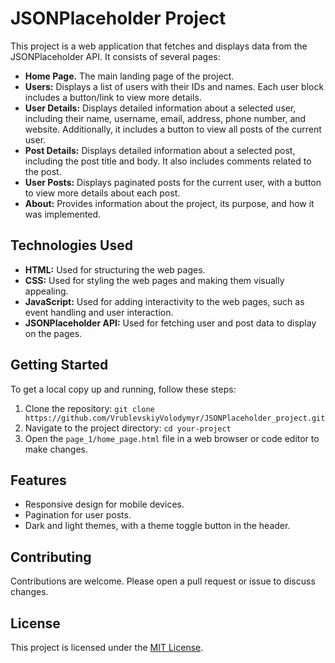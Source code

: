# JSONPlaceholder Project

This project is a web application that fetches and displays data from the JSONPlaceholder API. It consists of several pages:

- **Home Page.** The main landing page of the project.
- **Users:** Displays a list of users with their IDs and names. Each user block includes a button/link to view more details.
- **User Details:** Displays detailed information about a selected user, including their name, username, email, address, phone number, and website. Additionally, it includes a button to view all posts of the current user.
- **Post Details:** Displays detailed information about a selected post, including the post title and body. It also includes comments related to the post.
- **User Posts:** Displays paginated posts for the current user, with a button to view more details about each post.
- **About:** Provides information about the project, its purpose, and how it was implemented.

## Technologies Used

- **HTML:** Used for structuring the web pages.
- **CSS:** Used for styling the web pages and making them visually appealing.
- **JavaScript:** Used for adding interactivity to the web pages, such as event handling and user interaction.
- **JSONPlaceholder API:** Used for fetching user and post data to display on the pages.

## Getting Started

To get a local copy up and running, follow these steps:

1. Clone the repository: `git clone https://github.com/VrublevskiyVolodymyr/JSONPlaceholder_project.git`
2. Navigate to the project directory: `cd your-project`
3. Open the `page_1/home_page.html` file in a web browser or code editor to make changes.

## Features

- Responsive design for mobile devices.
- Pagination for user posts.
- Dark and light themes, with a theme toggle button in the header.

## Contributing

Contributions are welcome. Please open a pull request or issue to discuss changes.

## License

This project is licensed under the [MIT License](LICENSE.md).
